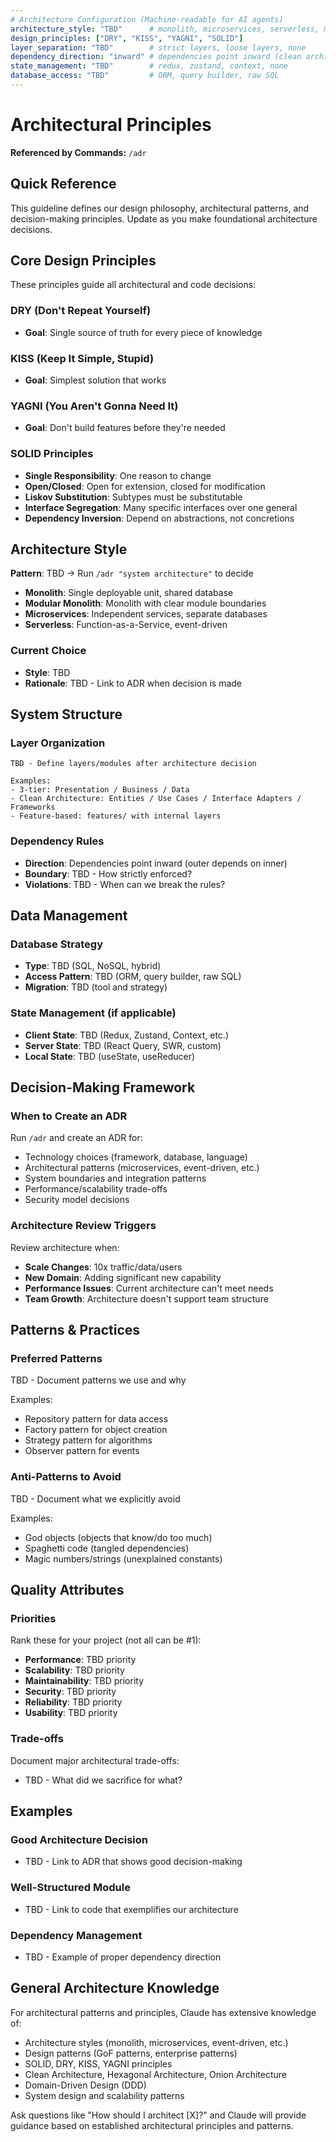 ```yaml
---
# Architecture Configuration (Machine-readable for AI agents)
architecture_style: "TBD"      # monolith, microservices, serverless, modular-monolith
design_principles: ["DRY", "KISS", "YAGNI", "SOLID"]
layer_separation: "TBD"        # strict layers, loose layers, none
dependency_direction: "inward" # dependencies point inward (clean architecture)
state_management: "TBD"        # redux, zustand, context, none
database_access: "TBD"         # ORM, query builder, raw SQL
---
```


# Architectural Principles

**Referenced by Commands:** `/adr`

## Quick Reference

This guideline defines our design philosophy, architectural patterns, and decision-making principles. Update as you make foundational architecture decisions.

## Core Design Principles

These principles guide all architectural and code decisions:

### DRY (Don't Repeat Yourself)
- **Goal**: Single source of truth for every piece of knowledge

### KISS (Keep It Simple, Stupid)
- **Goal**: Simplest solution that works

### YAGNI (You Aren't Gonna Need It)
- **Goal**: Don't build features before they're needed

### SOLID Principles
- **Single Responsibility**: One reason to change
- **Open/Closed**: Open for extension, closed for modification
- **Liskov Substitution**: Subtypes must be substitutable
- **Interface Segregation**: Many specific interfaces over one general
- **Dependency Inversion**: Depend on abstractions, not concretions


## Architecture Style

**Pattern**: TBD → Run `/adr "system architecture"` to decide

- **Monolith**: Single deployable unit, shared database
- **Modular Monolith**: Monolith with clear module boundaries
- **Microservices**: Independent services, separate databases
- **Serverless**: Function-as-a-Service, event-driven

### Current Choice
- **Style**: TBD
- **Rationale**: TBD - Link to ADR when decision is made

## System Structure

### Layer Organization

```
TBD - Define layers/modules after architecture decision

Examples:
- 3-tier: Presentation / Business / Data
- Clean Architecture: Entities / Use Cases / Interface Adapters / Frameworks
- Feature-based: features/ with internal layers
```

### Dependency Rules

- **Direction**: Dependencies point inward (outer depends on inner)
- **Boundary**: TBD - How strictly enforced?
- **Violations**: TBD - When can we break the rules?

## Data Management

### Database Strategy

- **Type**: TBD (SQL, NoSQL, hybrid)
- **Access Pattern**: TBD (ORM, query builder, raw SQL)
- **Migration**: TBD (tool and strategy)

### State Management (if applicable)

- **Client State**: TBD (Redux, Zustand, Context, etc.)
- **Server State**: TBD (React Query, SWR, custom)
- **Local State**: TBD (useState, useReducer)

## Decision-Making Framework

### When to Create an ADR

Run `/adr` and create an ADR for:
- Technology choices (framework, database, language)
- Architectural patterns (microservices, event-driven, etc.)
- System boundaries and integration patterns
- Performance/scalability trade-offs
- Security model decisions

### Architecture Review Triggers

Review architecture when:
- **Scale Changes**: 10x traffic/data/users
- **New Domain**: Adding significant new capability
- **Performance Issues**: Current architecture can't meet needs
- **Team Growth**: Architecture doesn't support team structure

## Patterns & Practices

### Preferred Patterns

TBD - Document patterns we use and why

Examples:
- Repository pattern for data access
- Factory pattern for object creation
- Strategy pattern for algorithms
- Observer pattern for events

### Anti-Patterns to Avoid

TBD - Document what we explicitly avoid

Examples:
- God objects (objects that know/do too much)
- Spaghetti code (tangled dependencies)
- Magic numbers/strings (unexplained constants)

## Quality Attributes

### Priorities

Rank these for your project (not all can be #1):

- **Performance**: TBD priority
- **Scalability**: TBD priority
- **Maintainability**: TBD priority
- **Security**: TBD priority
- **Reliability**: TBD priority
- **Usability**: TBD priority

### Trade-offs

Document major architectural trade-offs:
- TBD - What did we sacrifice for what?

## Examples

### Good Architecture Decision
- TBD - Link to ADR that shows good decision-making

### Well-Structured Module
- TBD - Link to code that exemplifies our architecture

### Dependency Management
- TBD - Example of proper dependency direction

## General Architecture Knowledge

For architectural patterns and principles, Claude has extensive knowledge of:
- Architecture styles (monolith, microservices, event-driven, etc.)
- Design patterns (GoF patterns, enterprise patterns)
- SOLID, DRY, KISS, YAGNI principles
- Clean Architecture, Hexagonal Architecture, Onion Architecture
- Domain-Driven Design (DDD)
- System design and scalability patterns

Ask questions like "How should I architect [X]?" and Claude will provide guidance based on established architectural principles and patterns.
